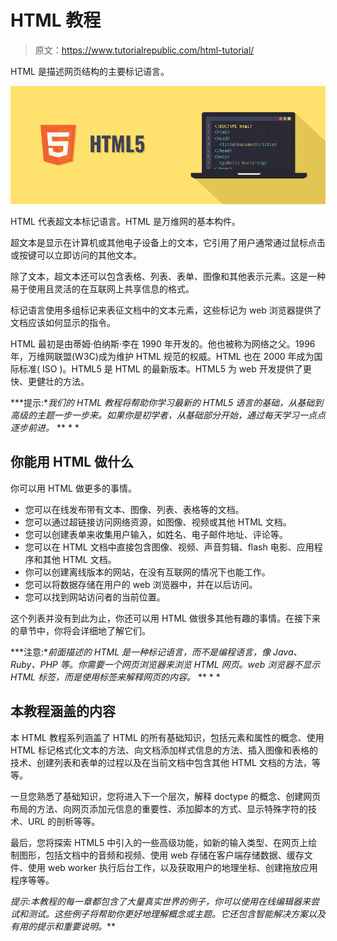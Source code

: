 # HTML 教程

> 原文：<https://www.tutorialrepublic.com/html-tutorial/>

HTML 是描述网页结构的主要标记语言。

![HTML Illustration](img/f94be7c8232b656dac8c1446a10f0244.png)

HTML 代表超文本标记语言。HTML 是万维网的基本构件。

超文本是显示在计算机或其他电子设备上的文本，它引用了用户通常通过鼠标点击或按键可以立即访问的其他文本。

除了文本，超文本还可以包含表格、列表、表单、图像和其他表示元素。这是一种易于使用且灵活的在互联网上共享信息的格式。

标记语言使用多组标记来表征文档中的文本元素，这些标记为 web 浏览器提供了文档应该如何显示的指令。

HTML 最初是由蒂姆·伯纳斯·李在 1990 年开发的。他也被称为网络之父。1996 年，万维网联盟(W3C)成为维护 HTML 规范的权威。HTML 也在 2000 年成为国际标准( ISO )。HTML5 是 HTML 的最新版本。HTML5 为 web 开发提供了更快、更健壮的方法。

 ***提示:**我们的 HTML 教程将帮助你学习最新的 HTML5 语言的基础，从基础到高级的主题一步一步来。如果你是初学者，从基础部分开始，通过每天学习一点点逐步前进。*  ** * *

## 你能用 HTML 做什么

你可以用 HTML 做更多的事情。

*   您可以在线发布带有文本、图像、列表、表格等的文档。
*   您可以通过超链接访问网络资源，如图像、视频或其他 HTML 文档。
*   您可以创建表单来收集用户输入，如姓名、电子邮件地址、评论等。
*   您可以在 HTML 文档中直接包含图像、视频、声音剪辑、flash 电影、应用程序和其他 HTML 文档。
*   你可以创建离线版本的网站，在没有互联网的情况下也能工作。
*   您可以将数据存储在用户的 web 浏览器中，并在以后访问。
*   您可以找到网站访问者的当前位置。

这个列表并没有到此为止，你还可以用 HTML 做很多其他有趣的事情。在接下来的章节中，你将会详细地了解它们。

 ***注意:**前面描述的 HTML 是一种标记语言，而不是编程语言，像 Java、Ruby、PHP 等。你需要一个网页浏览器来浏览 HTML 网页。web 浏览器不显示 HTML 标签，而是使用标签来解释网页的内容。*  ** * *

## 本教程涵盖的内容

本 HTML 教程系列涵盖了 HTML 的所有基础知识，包括元素和属性的概念、使用 HTML 标记格式化文本的方法、向文档添加样式信息的方法、插入图像和表格的技术、创建列表和表单的过程以及在当前文档中包含其他 HTML 文档的方法，等等。

一旦您熟悉了基础知识，您将进入下一个层次，解释 doctype 的概念、创建网页布局的方法、向网页添加元信息的重要性、添加脚本的方式、显示特殊字符的技术、URL 的剖析等等。

最后，您将探索 HTML5 中引入的一些高级功能，如新的输入类型、在网页上绘制图形，包括文档中的音频和视频、使用 web 存储在客户端存储数据、缓存文件、使用 web worker 执行后台工作，以及获取用户的地理坐标、创建拖放应用程序等等。

 *提示:本教程的每一章都包含了大量真实世界的例子，你可以使用在线编辑器来尝试和测试。这些例子将帮助你更好地理解概念或主题。它还包含智能解决方案以及有用的提示和重要说明。***
